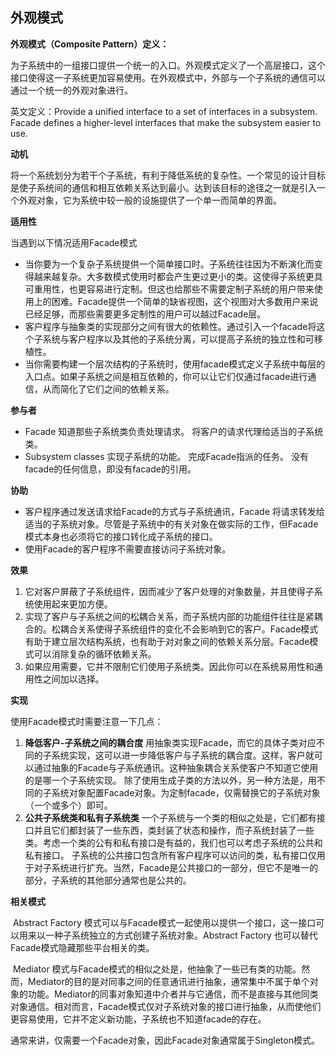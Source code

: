 ## 外观模式

**外观模式（Composite Pattern）定义：**

为子系统中的一组接口提供一个统一的入口。外观模式定义了一个高层接口，这个接口使得这一子系统更加容易使用。在外观模式中，外部与一个子系统的通信可以通过一个统一的外观对象进行。

英文定义：Provide a unified interface to a set of interfaces in a subsystem. Facade defines a higher-level interfaces that make the subsystem easier to use.

**动机**

将一个系统划分为若干个子系统，有利于降低系统的复杂性。一个常见的设计目标是使子系统间的通信和相互依赖关系达到最小。达到该目标的途径之一就是引入一个外观对象，它为系统中较一般的设施提供了一个单一而简单的界面。

**适用性**

当遇到以下情况适用Facade模式

- 当你要为一个复杂子系统提供一个简单接口时。子系统往往因为不断演化而变得越来越复杂。大多数模式使用时都会产生更过更小的类。这使得子系统更具可重用性，也更容易进行定制。但这也给那些不需要定制子系统的用户带来使用上的困难。Facade提供一个简单的缺省视图，这个视图对大多数用户来说已经足够，而那些需要更多定制性的用户可以越过Facade层。
- 客户程序与抽象类的实现部分之间有很大的依赖性。通过引入一个facade将这个子系统与客户程序以及其他的子系统分离，可以提高子系统的独立性和可移植性。
- 当你需要构建一个层次结构的子系统时，使用facade模式定义子系统中每层的入口点。如果子系统之间是相互依赖的，你可以让它们仅通过facade进行通信，从而简化了它们之间的依赖关系。

**参与者**

- Facade
  知道那些子系统类负责处理请求。
  将客户的请求代理给适当的子系统类。
- Subsystem classes
  实现子系统的功能。
  完成Facade指派的任务。
  没有facade的任何信息，即没有facade的引用。

**协助**

- 客户程序通过发送请求给Facade的方式与子系统通讯，Facade 将请求转发给适当的子系统对象。尽管是子系统中的有关对象在做实际的工作，但Facade模式本身也必须将它的接口转化成子系统的接口。
- 使用Facade的客户程序不需要直接访问子系统对象。

**效果**

1. 它对客户屏蔽了子系统组件，因而减少了客户处理的对象数量，并且使得子系统使用起来更加方便。
2. 实现了客户与子系统之间的松耦合关系，而子系统内部的功能组件往往是紧耦合的。松耦合关系使得子系统组件的变化不会影响到它的客户。Facade模式有助于建立层次结构系统，也有助于对对象之间的依赖关系分层。Facade模式可以消除复杂的循环依赖关系。
3. 如果应用需要，它并不限制它们使用子系统类。因此你可以在系统易用性和通用性之间加以选择。

**实现**

使用Facade模式时需要注意一下几点：

1. **降低客户-子系统之间的耦合度**	用抽象类实现Facade，而它的具体子类对应不同的子系统实现，这可以进一步降低客户与子系统的耦合度。这样，客户就可以通过抽象的Facade与子系统通讯。这种抽象耦合关系使客户不知道它使用的是哪一个子系统实现。
   除了使用生成子类的方法以外，另一种方法是，用不同的子系统对象配置Facade对象。为定制facade，仅需替换它的子系统对象（一个或多个）即可。
2. **公共子系统类和私有子系统类**    一个子系统与一个类的相似之处是，它们都有接口并且它们都封装了一些东西，类封装了状态和操作，而子系统封装了一些类。考虑一个类的公有和私有接口是有益的，我们也可以考虑子系统的公共和私有接口。
   子系统的公共接口包含所有客户程序可以访问的类，私有接口仅用于对子系统进行扩充。当然，Facade是公共接口的一部分，但它不是唯一的部分，子系统的其他部分通常也是公共的。

**相关模式**

​	Abstract Factory 模式可以与Facade模式一起使用以提供一个接口，这一接口可以用来以一种子系统独立的方式创建子系统对象。Abstract Factory 也可以替代Facade模式隐藏那些平台相关的类。

​	Mediator 模式与Facade模式的相似之处是，他抽象了一些已有类的功能。然而，Mediator的目的是对同事之间的任意通讯进行抽象，通常集中不属于单个对象的功能。Mediator的同事对象知道中介者并与它通信，而不是直接与其他同类对象通信。相对而言，Facade模式仅对子系统对象的接口进行抽象，从而使他们更容易使用，它并不定义新功能，子系统也不知道facade的存在。

​	通常来讲，仅需要一个Facade对象，因此Facade对象通常属于Singleton模式。